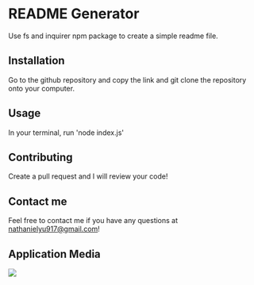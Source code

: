 # README Generator
Use fs and inquirer npm package to create a simple readme file.

## Installation
Go to the github repository and copy the link and git clone the repository onto your computer.

## Usage
In your terminal, run 'node index.js'

## Contributing
Create a pull request and I will review your code!

## Contact me
Feel free to contact me if you have any questions at nathanielyu917@gmail.com!

## Application Media
![]("/img/Screenshot.JPG")
    
